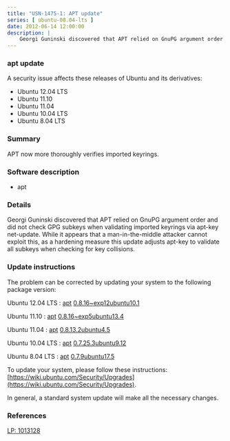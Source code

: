 ```yaml
---
title: "USN-1475-1: APT update"
series: [ ubuntu-08.04-lts ]
date: 2012-06-14 12:00:00
description: |
    Georgi Guninski discovered that APT relied on GnuPG argument order and did not check GPG subkeys when validating imported keyrings via apt-key net-update. While it appears that a man-in-the-middle attacker cannot exploit this, as a hardening measure this update adjusts apt-key to validate all subkeys when checking for key collisions. 
--- 
```

 
### apt update

A security issue affects these releases of Ubuntu and its derivatives:

* Ubuntu 12.04 LTS
* Ubuntu 11.10
* Ubuntu 11.04
* Ubuntu 10.04 LTS
* Ubuntu 8.04 LTS

### Summary

APT now more thoroughly verifies imported keyrings. 

### Software description

* apt 

### Details

Georgi Guninski discovered that APT relied on GnuPG argument order and did not check GPG subkeys when validating imported keyrings via apt-key net-update. While it appears that a man-in-the-middle attacker cannot exploit this, as a hardening measure this update adjusts apt-key to validate all subkeys when checking for key collisions. 

### Update instructions

The problem can be corrected by updating your system to the following package version:

Ubuntu 12.04 LTS
 : [apt](https://launchpad.net/ubuntu/+source/apt) <span> [0.8.16~exp12ubuntu10.1](https://launchpad.net/ubuntu/+source/apt/0.8.16~exp12ubuntu10.1) </span> 

Ubuntu 11.10
 : [apt](https://launchpad.net/ubuntu/+source/apt) <span> [0.8.16~exp5ubuntu13.4](https://launchpad.net/ubuntu/+source/apt/0.8.16~exp5ubuntu13.4) </span> 

Ubuntu 11.04
 : [apt](https://launchpad.net/ubuntu/+source/apt) <span> [0.8.13.2ubuntu4.5](https://launchpad.net/ubuntu/+source/apt/0.8.13.2ubuntu4.5) </span> 

Ubuntu 10.04 LTS
 : [apt](https://launchpad.net/ubuntu/+source/apt) <span> [0.7.25.3ubuntu9.12](https://launchpad.net/ubuntu/+source/apt/0.7.25.3ubuntu9.12) </span> 

Ubuntu 8.04 LTS
 : [apt](https://launchpad.net/ubuntu/+source/apt) <span> [0.7.9ubuntu17.5](https://launchpad.net/ubuntu/+source/apt/0.7.9ubuntu17.5) </span> 

To update your system, please follow these instructions: [https://wiki.ubuntu.com/Security/Upgrades](https://wiki.ubuntu.com/Security/Upgrades).

In general, a standard system update will make all the necessary changes. 

### References

 [LP: 1013128](https://launchpad.net/bugs/1013128)
 
